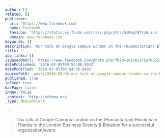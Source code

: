 ```yaml
---
author: []
related: []
publisher:
  url: 'https://www.facebook.com'
  name: Facebook
  favicon: 'https://static.xx.fbcdn.net/rsrc.php/yV/r/hzMapiNYYpW.ico'
  domain: www.facebook.com
keywords: []
description: 'Our talk at Google Campus London on the (Humanitarian) Blockchain. Thanks to the London Business Society & Bitnation for a successful organization/event.'
title: ''
app_links: []
isBasedOnUrl: 'https://www.facebook.com/photo.php?fbid=10156517167085527&set=a.10151349337885527.812792.720975526&type=3'
datePublished: '2016-03-05T00:55:08.804Z'
dateModified: '2016-03-05T00:54:56.640Z'
sourcePath: _posts/2016-03-05-our-talk-at-google-campus-london-on-the-humanitarian-block.md
published: true
inFeed: true
hasPage: false
inNav: false
_context: 'http://schema.org'
_type: MediaObject

---
```

> Our talk at Google Campus London on the &lpar;Humanitarian&rpar; Blockchain&period; Thanks to the London Business Society & Bitnation for a successful organization&sol;event&period;